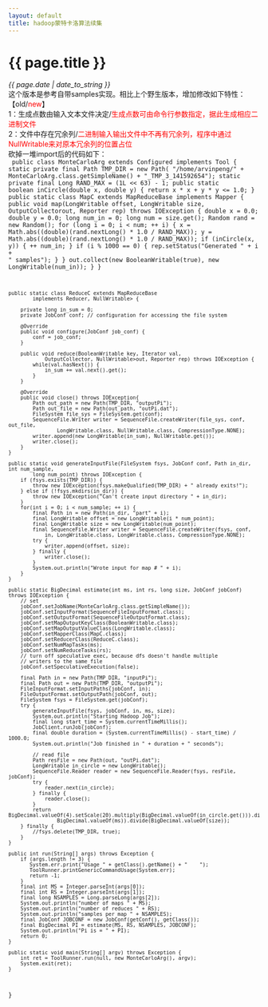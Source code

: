 ```yaml
---
layout: default
title: hadoop蒙特卡洛算法续集
---
```

# {{ page.title }}
*{{ page.date | date_to_string }}*   
这个版本是参考自带samples实现。相比上个野生版本，增加修改如下特性：   
【old/<font color="red">new</font>】   
1：生成点数由输入文本文件决定/<font color="red">生成点数可由命令行参数指定，据此生成相应二进制文件</font>   
2：文件中存在冗余列/<font color="red">二进制输入输出文件中不再有冗余列，程序中通过NullWritable来对原本冗余列的位置占位</font>   
砍掉一堆import后的代码如下：   
<code>
public class MonteCarloArg extends Configured implements Tool {
    static private final Path TMP_DIR = new Path(
            "/home/arvinpeng/" + MonteCarloArg.class.getSimpleName() + "_TMP_3_141592654");
    static private final Long RAND_MAX = (1L << 63) - 1;
    public static boolean inCircle(double x, double y) {
        return x * x + y * y <= 1.0;
    }
    public static class MapC extends MapReduceBase 
            implements Mapper {
            public void map(LongWritable offset, LongWritable size, OutputCollectorout,
                    Reporter rep) throws IOException {
                double x = 0.0;
                double y = 0.0;
                long num_in = 0;
                long num = size.get();
                Random rand = new Random();
                for (long i = 0; i < num; ++ i) {
                    x = Math.abs((double)(rand.nextLong() * 1.0 / RAND_MAX));
                    y = Math.abs((double)(rand.nextLong() * 1.0 / RAND_MAX));
                    if (inCircle(x, y)) {
                        ++ num_in;
                    }
                    if (i % 1000 == 0) {
                        rep.setStatus("Generated " + i + " samples");
                    }
                }
                out.collect(new BooleanWritable(true), new LongWritable(num_in));
            }
    }

    public static class ReduceC extends MapReduceBase
            implements Reducer, NullWritable> {

        private long in_sum = 0;
        private JobConf conf; // configuration for accessing the file system

        @Override
        public void configure(JobConf job_conf) {
            conf = job_conf;
        }

        public void reduce(BooleanWritable key, Iterator val, 
                OutputCollector, NullWritable>out, Reporter rep) throws IOException {
            while(val.hasNext()) {
                in_sum += val.next().get();
            }
        }

        @Override
        public void close() throws IOException{
            Path out_path = new Path(TMP_DIR, "outputPi");
            Path out_file = new Path(out_path, "outPi.dat");
            FileSystem file_sys = FileSystem.get(conf);
            SequenceFile.Writer writer = SequenceFile.createWriter(file_sys, conf, out_file, 
                    LongWritable.class, NullWritable.class, CompressionType.NONE);
            writer.append(new LongWritable(in_sum), NullWritable.get());
            writer.close();
        }
    }

    public static void generateInputFile(FileSystem fsys, JobConf conf, Path in_dir, int num_sample, 
            long num_point) throws IOException {
        if (fsys.exists(TMP_DIR)) {
            throw new IOException(fsys.makeQualified(TMP_DIR) + " already exits!");
        } else if (!fsys.mkdirs(in_dir)) {
            throw new IOException("Can't create input directory " + in_dir);
        }
        for(int i = 0; i < num_sample; ++ i) {
            final Path in = new Path(in_dir, "part" + i);
            final LongWritable offset = new LongWritable(i * num_point); 
            final LongWritable size = new LongWritable(num_point);
            final SequenceFile.Writer writer = SequenceFile.createWriter(fsys, conf, 
                in, LongWritable.class, LongWritable.class, CompressionType.NONE);
            try {
                writer.append(offset, size);
            } finally {
                writer.close();
            }
            System.out.println("Wrote input for map # " + i);
        }
    }
    
    public static BigDecimal estimate(int ms, int rs, long size, JobConf jobConf) throws IOException {
        // set 
        jobConf.setJobName(MonteCarloArg.class.getSimpleName());
        jobConf.setInputFormat(SequenceFileInputFormat.class);
        jobConf.setOutputFormat(SequenceFileOutputFormat.class);
        jobConf.setMapOutputKeyClass(BooleanWritable.class);
        jobConf.setMapOutputValueClass(LongWritable.class);
        jobConf.setMapperClass(MapC.class);
        jobConf.setReducerClass(ReduceC.class);
        jobConf.setNumMapTasks(ms);
        jobConf.setNumReduceTasks(rs);
        // turn off speculative exec, because dfs doesn't handle multiple 
        // writers to the same file
        jobConf.setSpeculativeExecution(false);

        final Path in = new Path(TMP_DIR, "inputPi");
        final Path out = new Path(TMP_DIR, "outputPi");
        FileInputFormat.setInputPaths(jobConf, in);
        FileOutputFormat.setOutputPath(jobConf, out);
        FileSystem fsys = FileSystem.get(jobConf);
        try {
            generateInputFile(fsys, jobConf, in, ms, size); 
            System.out.println("Starting Hadoop Job");
            final long start_time = System.currentTimeMillis();
            JobClient.runJob(jobConf);
            final double duration = (System.currentTimeMillis() - start_time) / 1000.0;
            System.out.println("Job finished in " + duration + " seconds");

            // read file
            Path resFile = new Path(out, "outPi.dat");
            LongWritable in_circle = new LongWritable();
            SequenceFile.Reader reader = new SequenceFile.Reader(fsys, resFile, jobConf);
            try {
                reader.next(in_circle);
            } finally {
                reader.close();
            }
            return BigDecimal.valueOf(4).setScale(20).multiply(BigDecimal.valueOf(in_circle.get())).divide(
                    BigDecimal.valueOf(ms)).divide(BigDecimal.valueOf(size));
        } finally {
            //fsys.delete(TMP_DIR, true);
        }
    }

    public int run(String[] args) throws Exception {
        if (args.length != 3) {
           System.err.print("Usage " + getClass().getName() + "    "); 
           ToolRunner.printGenericCommandUsage(System.err);
           return -1;
        }
        final int MS = Integer.parseInt(args[0]);
        final int RS = Integer.parseInt(args[1]);
        final long NSAMPLES = Long.parseLong(args[2]); 
        System.out.println("number of maps " + MS);
        System.out.println("number of reduces " + RS);
        System.out.println("samples per map " + NSAMPLES);
        final JobConf JOBCONF = new JobConf(getConf(), getClass());
        final BigDecimal PI = estimate(MS, RS, NSAMPLES, JOBCONF); 
        System.out.println("Pi is = " + PI);
        return 0;
    }

    public static void main(String[] argv) throws Exception {
        int ret = ToolRunner.run(null, new MonteCarloArg(), argv);
        System.exit(ret);
    }
}
</code>
